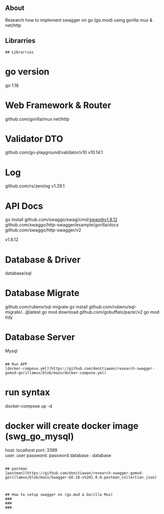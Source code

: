 ## About
Research how to implement swagger on go (go.mod) using gorilla mux & net/http
[]()

## Librarries
```
## Librarries

```
# go version
go 1.18
# Web Framework & Router
github.com/gorilla/mux
net/http

# Validator DTO
github.com/go-playground/validator/v10 v10.14.1

# Log
github.com/rs/zerolog v1.29.1

# API Docs
go install github.com/swaggo/swag/cmd/swag@v1.8.12
github.com/swaggo/http-swagger/example/gorilla/docs
github.com/swaggo/http-swagger/v2
  

 v1.8.12 

# Database & Driver
database/sql

# Database Migrate
github.com/rubenv/sql-migrate
go install github.com/rubenv/sql-migrate/...@latest
go mod download github.com/gobuffalo/packr/v2
go mod tidy

# Database Server
Mysql
```

## Run APP
[docker-compose.yml](https://github.com/denitiawan/research-swagger-gomod-gorillamux/blob/main/docker-compose.yml)
```
# run syntax
docker-compose up -d

# docker will create docker image (swg_go_mysql)
host: localhost
port: 3399      
user: user
password: password
database : database
```

## postman
[postman](https://github.com/denitiawan/research-swagger-gomod-gorillamux/blob/main/Swagger-GO.18-v%201.0.0.postman_collection.json)



## How to setup swagger on (go.mod & Gorilla Mux)
### 
### 
### 
